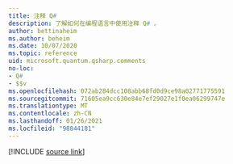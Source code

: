 ```yaml
---
title: 注释 Q#
description: 了解如何在编程语言中使用注释 Q# 。
author: bettinaheim
ms.author: beheim
ms.date: 10/07/2020
ms.topic: reference
uid: microsoft.quantum.qsharp.comments
no-loc:
- Q#
- $$v
ms.openlocfilehash: 072ab284dcc108abb68fd0d9ce98a02771775591
ms.sourcegitcommit: 71605ea9cc630e84e7ef29027e1f0ea06299747e
ms.translationtype: MT
ms.contentlocale: zh-CN
ms.lasthandoff: 01/26/2021
ms.locfileid: "98844181"
---
```

<!-- 
# Comments in Q#
-->

[!INCLUDE [source link](~/includes/qsharp-language/Specifications/Language/1_ProgramStructure/7_comments.md)]

